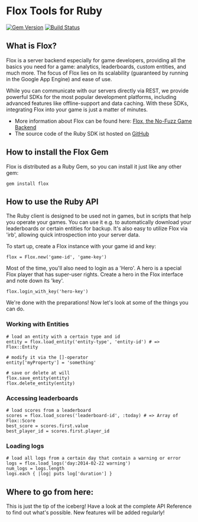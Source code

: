 # Flox Tools for Ruby

[![Gem Version](https://badge.fury.io/rb/flox.png)](http://badge.fury.io/rb/flox)
[![Build Status](https://travis-ci.org/Gamua/Flox-Ruby.png?branch=master)](https://travis-ci.org/Gamua/Flox-Ruby)

## What is Flox?

Flox is a server backend especially for game developers, providing all the basics you need for a game: analytics, leaderboards, custom entities, and much more. The focus of Flox lies on its scalability (guaranteed by running in the Google App Engine) and ease of use.

While you can communicate with our servers directly via REST, we provide powerful SDKs for the most popular development platforms, including advanced features like offline-support and data caching. With these SDKs, integrating Flox into your game is just a matter of minutes.

* More information about Flox can be found here: [Flox, the No-Fuzz Game Backend](http://www.flox.cc)
* The source code of the Ruby SDK ist hosted on [GitHub](https://github.com/Gamua/Flox-Ruby)

## How to install the Flox Gem

Flox is distributed as a Ruby Gem, so you can install it just like any other gem:

    gem install flox

## How to use the Ruby API

The Ruby client is designed to be used not in games, but in scripts that help you operate your games. You can use it e.g. to automatically download your leaderboards or certain entities for backup. It's also easy to utilize Flox via 'irb', allowing quick introspection into your server data.

To start up, create a Flox instance with your game id and key:

    flox = Flox.new('game-id', 'game-key')

Most of the time, you'll also need to login as a 'Hero'. A hero is a special Flox player that has super-user rights. Create a hero in the Flox interface and note down its 'key'.

    flox.login_with_key('hero-key')

We're done with the preparations! Now let's look at some of the things you can do.

### Working with Entities

    # load an entity with a certain type and id
    entity = flox.load_entity('entity-type', 'entity-id') # => Flox::Entity

    # modify it via the []-operator
    entity['myProperty'] = 'something'

    # save or delete at will
    flox.save_entity(entity)
    flox.delete_entity(entity)

### Accessing leaderboards

    # load scores from a leaderboard
    scores = flox.load_scores('leaderboard-id', :today) # => Array of Flox::Score
    best_score = scores.first.value
    best_player_id = scores.first.player_id

### Loading logs

    # load all logs from a certain day that contain a warning or error
    logs = flox.load_logs('day:2014-02-22 warning')
    num_logs = logs.length
    logs.each { |log| puts log['duration'] }

## Where to go from here:

This is just the tip of the iceberg! Have a look at the complete API Reference to find out what's possible. New features will be added regularly!
